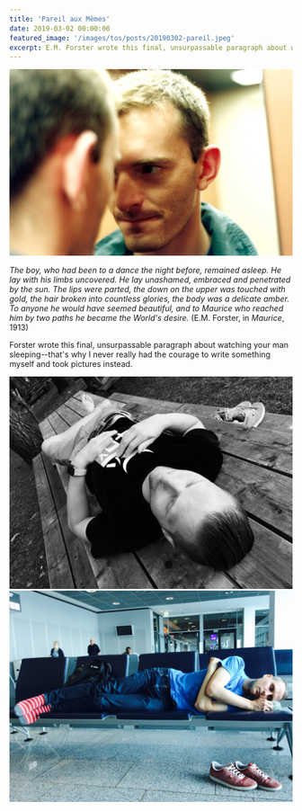 ```yaml
---
title: 'Pareil aux Mêmes'
date: 2019-03-02 00:00:00
featured_image: '/images/tos/posts/20190302-pareil.jpeg'
excerpt: E.M. Forster wrote this final, unsurpassable paragraph about watching your man sleeping.
---
```


![](/images/tos/posts/20190302-pareil.jpeg)

*The boy, who had been to a dance the night before, remained asleep. He lay with his limbs uncovered. He lay unashamed, embraced and penetrated by the sun. The lips were parted, the down on the upper was touched with gold, the hair broken into countless glories, the body was a delicate amber. To anyone he would have seemed beautiful, and to Maurice who reached him by two paths he became the World's desire.* (E.M. Forster, in *Maurice*, 1913)

Forster wrote this final, unsurpassable paragraph about watching your man sleeping--that's why I never really had the courage to write something myself and took pictures instead.

<div class="gallery" data-columns="2">
	<img src="/images/tos/posts/2019-02-17-two-paths-2.jpeg">
	<img src="/images/tos/posts/2019-02-17-two-paths-3.jpeg">
</div>